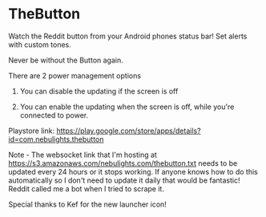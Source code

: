 # TheButton

Watch the Reddit button from your Android phones status bar! Set alerts with custom tones.

Never be without the Button again.

There are 2 power management options

1) You can disable the updating if the screen is off

2) You can enable the updating when the screen is off, while you're connected to power.

Playstore link: https://play.google.com/store/apps/details?id=com.nebulights.thebutton

Note - The websocket link that I'm hosting at https://s3.amazonaws.com/nebulights.com/thebutton.txt needs to be updated every 24 hours or it stops working.  If anyone knows how to do this automatically so I don't need to update it daily that would be fantastic!  Reddit called me a bot when I tried to scrape it.

Special thanks to Kef for the new launcher icon!


